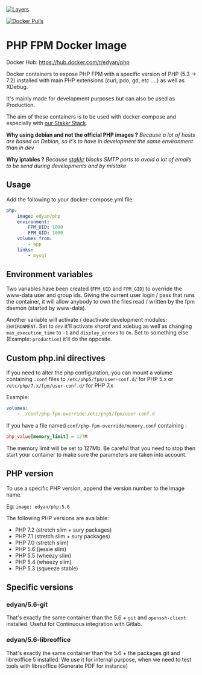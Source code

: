 [![Layers](https://images.microbadger.com/badges/image/roelbindels/php-cron.svg)](https://microbadger.com/images/roelbindels/php-cron "Get your own image badge on microbadger.com")

[![Docker Pulls](https://img.shields.io/docker/pulls/roelbindels/php-cron.svg)](https://hub.docker.com/r/roelbindels/php-cron/)

# PHP FPM Docker Image
Docker Hub: https://hub.docker.com/r/edyan/php

Docker containers to expose PHP FPM with a specific version of PHP (5.3 -> 7.2) installed
with main PHP extensions (curl, pdo, gd, etc ....) as well as XDebug.

It's mainly made for development purposes but can also be used as Production.

The aim of these containers is to be used with docker-compose and especially with
[our Stakkr Stack](https://github.com/edyan/stakkr).

**Why using debian and not the official PHP images ?**
*Because a lot of hosts are based on Debian, so it's to have in development the same environment than in dev*

**Why iptables ?**
*Because [stakkr](https://github.com/edyan/stakkr) blocks SMTP ports to avoid a lot of emails to be send during developments and by mistake*


## Usage
Add the following to your docker-compose.yml file:
```yaml
php:
    image: edyan/php
    environment:
        FPM_UID: 1000
        FPM_GID: 1000
    volumes_from:
        - app
    links:
        - mysql
```

## Environment variables
Two variables have been created (`FPM_UID` and `FPM_GID`) to override the www-data user and group ids.
Giving the current user login / pass that runs the container, it will allow anybody to own the files
read / written by the fpm daemon (started by www-data).

Another variable will activate / deactivate development modules: `ENVIRONMENT`.
Set to `dev` it'll activate xhprof and xdebug as well as changing `max_execution_time` to `-1` and `display_errors`
to `On`. Set to something else (Example: `production`) it'll do the opposite.

## Custom php.ini directives
If you need to alter the php configuration, you can mount a volume containing `.conf` files to
 `/etc/php5/fpm/user-conf.d/` for PHP 5.x or `/etc/php/7.x/fpm/user-conf.d/` for PHP 7.x

Example:
```yaml
volumes:
    - ./conf/php-fpm-override:/etc/php5/fpm/user-conf.d
```

If you have a file named `conf/php-fpm-override/memory.conf` containing :
```conf
php_value[memory_limit] = 127M
```

The memory limit will be set to 127Mb. Be careful that you need to stop then start your container to make
sure the parameters are taken into account.

## PHP version
To use a specific PHP version, append the version number to the image name.

Eg: `image: edyan/php:5.6`

The following PHP versions are available:

* PHP 7.2 (stretch slim + sury packages)
* PHP 7.1 (stretch slim + sury packages)
* PHP 7.0 (stretch slim)
* PHP 5.6 (jessie slim)
* PHP 5.5 (wheezy slim)
* PHP 5.4 (wheezy slim)
* PHP 5.3 (squeeze stable)


## Specific versions
### edyan/5.6-git
That's exactly the same container than the 5.6 + `git` and `openssh-client` installed.
Useful for Continuous integration with Gitlab.


### edyan/5.6-libreoffice
That's exactly the same container than the 5.6 + the packages git and libreoffice 5 installed.
We use it for internal purpose, when we need to test tools with libreoffice (Generate PDF for instance)
